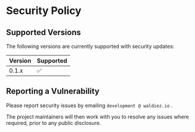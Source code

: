 # Security Policy

## Supported Versions

The following versions are currently supported with security updates:

| Version | Supported          |
| ------- | ------------------ |
| 0.1.x   | :white_check_mark: |

## Reporting a Vulnerability

Please report security issues by emailing `development @ waldiez.io` .

The project maintainers will then work with you to resolve any issues where required, prior to any public disclosure.
